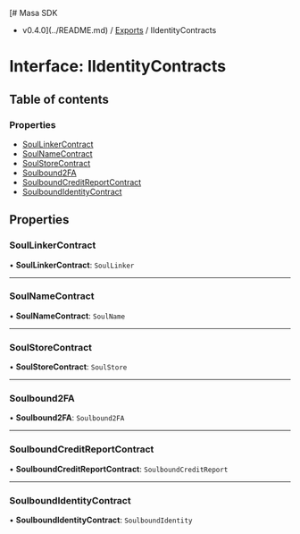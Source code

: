 [# Masa SDK
 - v0.4.0](../README.md) / [Exports](../modules.md) / IIdentityContracts

# Interface: IIdentityContracts

## Table of contents

### Properties

- [SoulLinkerContract](IIdentityContracts.md#soullinkercontract)
- [SoulNameContract](IIdentityContracts.md#soulnamecontract)
- [SoulStoreContract](IIdentityContracts.md#soulstorecontract)
- [Soulbound2FA](IIdentityContracts.md#soulbound2fa)
- [SoulboundCreditReportContract](IIdentityContracts.md#soulboundcreditreportcontract)
- [SoulboundIdentityContract](IIdentityContracts.md#soulboundidentitycontract)

## Properties

### SoulLinkerContract

• **SoulLinkerContract**: `SoulLinker`

___

### SoulNameContract

• **SoulNameContract**: `SoulName`

___

### SoulStoreContract

• **SoulStoreContract**: `SoulStore`

___

### Soulbound2FA

• **Soulbound2FA**: `Soulbound2FA`

___

### SoulboundCreditReportContract

• **SoulboundCreditReportContract**: `SoulboundCreditReport`

___

### SoulboundIdentityContract

• **SoulboundIdentityContract**: `SoulboundIdentity`

